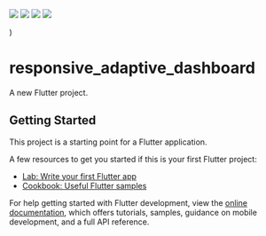 
<img src=https://github.com/AmiraMostafa628/responsive_adaptive_dashboard/assets/103458291/153ecd3b-ef66-48c8-bc11-e4af69266cfc.jpg />
<img src=https://github.com/AmiraMostafa628/responsive_adaptive_dashboard/assets/103458291/a347710c-2aa3-47d6-a77b-a9f369c97227.jpg />
<img src=https://github.com/AmiraMostafa628/responsive_adaptive_dashboard/assets/103458291/37977a4e-3b96-452f-a167-3c8506614b69.jpg />
<img src=https://github.com/AmiraMostafa628/responsive_adaptive_dashboard/assets/103458291/e56c9c1f-e39d-4fef-bb14-5b8fa80c5c3c.jpg />


)
# responsive_adaptive_dashboard

A new Flutter project.

## Getting Started

This project is a starting point for a Flutter application.

A few resources to get you started if this is your first Flutter project:

- [Lab: Write your first Flutter app](https://docs.flutter.dev/get-started/codelab)
- [Cookbook: Useful Flutter samples](https://docs.flutter.dev/cookbook)

For help getting started with Flutter development, view the
[online documentation](https://docs.flutter.dev/), which offers tutorials,
samples, guidance on mobile development, and a full API reference.
